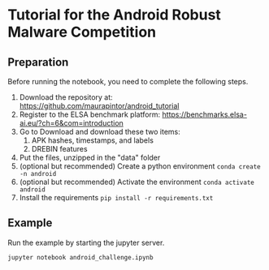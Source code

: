 # Tutorial for the Android Robust Malware Competition

## Preparation

Before running the notebook, you need to complete the following steps.

1. Download the repository at: https://github.com/maurapintor/android_tutorial
2. Register to the ELSA benchmark platform: https://benchmarks.elsa-ai.eu/?ch=6&com=introduction
3. Go to Download and download these two items:
   1. APK hashes, timestamps, and labels
   2. DREBIN features
4. Put the files, unzipped in the "data" folder
5. (optional but recommended) Create a python environment `conda create -n android`
6. (optional but recommended) Activate the environment `conda activate android`
7. Install the requirements `pip install -r requirements.txt`

## Example

Run the example by starting the jupyter server.

```bash
jupyter notebook android_challenge.ipynb
```
